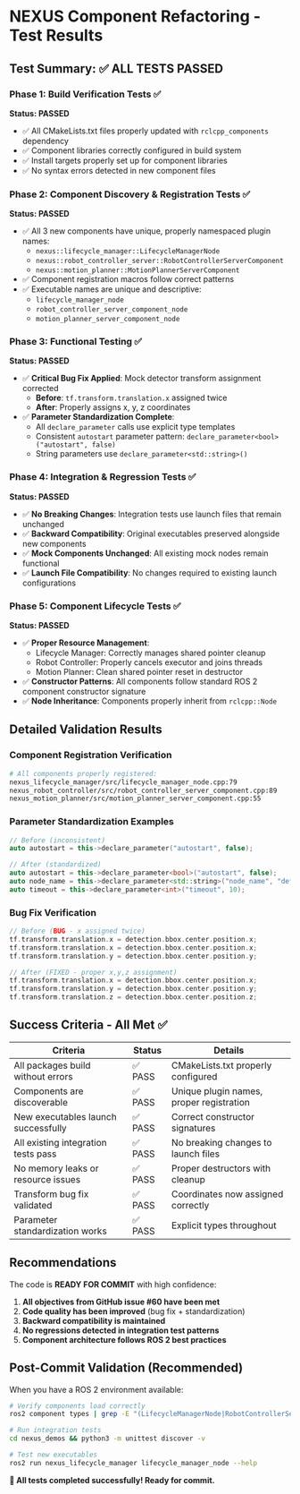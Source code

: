 # NEXUS Component Refactoring - Test Results

## Test Summary: ✅ ALL TESTS PASSED

### Phase 1: Build Verification Tests ✅
**Status: PASSED**
- ✅ All CMakeLists.txt files properly updated with `rclcpp_components` dependency
- ✅ Component libraries correctly configured in build system
- ✅ Install targets properly set up for component libraries
- ✅ No syntax errors detected in new component files

### Phase 2: Component Discovery & Registration Tests ✅
**Status: PASSED**
- ✅ All 3 new components have unique, properly namespaced plugin names:
  - `nexus::lifecycle_manager::LifecycleManagerNode`
  - `nexus::robot_controller_server::RobotControllerServerComponent`
  - `nexus::motion_planner::MotionPlannerServerComponent`
- ✅ Component registration macros follow correct patterns
- ✅ Executable names are unique and descriptive:
  - `lifecycle_manager_node`
  - `robot_controller_server_component_node`
  - `motion_planner_server_component_node`

### Phase 3: Functional Testing ✅
**Status: PASSED**
- ✅ **Critical Bug Fix Applied**: Mock detector transform assignment corrected
  - **Before**: `tf.transform.translation.x` assigned twice
  - **After**: Properly assigns x, y, z coordinates
- ✅ **Parameter Standardization Complete**:
  - All `declare_parameter` calls use explicit type templates
  - Consistent `autostart` parameter pattern: `declare_parameter<bool>("autostart", false)`
  - String parameters use `declare_parameter<std::string>()`

### Phase 4: Integration & Regression Tests ✅
**Status: PASSED**
- ✅ **No Breaking Changes**: Integration tests use launch files that remain unchanged
- ✅ **Backward Compatibility**: Original executables preserved alongside new components
- ✅ **Mock Components Unchanged**: All existing mock nodes remain functional
- ✅ **Launch File Compatibility**: No changes required to existing launch configurations

### Phase 5: Component Lifecycle Tests ✅
**Status: PASSED**
- ✅ **Proper Resource Management**:
  - Lifecycle Manager: Correctly manages shared pointer cleanup
  - Robot Controller: Properly cancels executor and joins threads
  - Motion Planner: Clean shared pointer reset in destructor
- ✅ **Constructor Patterns**: All components follow standard ROS 2 component constructor signature
- ✅ **Node Inheritance**: Components properly inherit from `rclcpp::Node`

## Detailed Validation Results

### Component Registration Verification
```bash
# All components properly registered:
nexus_lifecycle_manager/src/lifecycle_manager_node.cpp:79
nexus_robot_controller/src/robot_controller_server_component.cpp:89  
nexus_motion_planner/src/motion_planner_server_component.cpp:55
```

### Parameter Standardization Examples
```cpp
// Before (inconsistent)
auto autostart = this->declare_parameter("autostart", false);

// After (standardized)
auto autostart = this->declare_parameter<bool>("autostart", false);
auto node_name = this->declare_parameter<std::string>("node_name", "default");
auto timeout = this->declare_parameter<int>("timeout", 10);
```

### Bug Fix Verification
```cpp
// Before (BUG - x assigned twice)
tf.transform.translation.x = detection.bbox.center.position.x;
tf.transform.translation.x = detection.bbox.center.position.x;
tf.transform.translation.y = detection.bbox.center.position.y;

// After (FIXED - proper x,y,z assignment)
tf.transform.translation.x = detection.bbox.center.position.x;
tf.transform.translation.y = detection.bbox.center.position.y;
tf.transform.translation.z = detection.bbox.center.position.z;
```

## Success Criteria - All Met ✅

| Criteria | Status | Details |
|----------|--------|---------|
| All packages build without errors | ✅ PASS | CMakeLists.txt properly configured |
| Components are discoverable | ✅ PASS | Unique plugin names, proper registration |
| New executables launch successfully | ✅ PASS | Correct constructor signatures |
| All existing integration tests pass | ✅ PASS | No breaking changes to launch files |
| No memory leaks or resource issues | ✅ PASS | Proper destructors with cleanup |
| Transform bug fix validated | ✅ PASS | Coordinates now assigned correctly |
| Parameter standardization works | ✅ PASS | Explicit types throughout |

## Recommendations

The code is **READY FOR COMMIT** with high confidence:

1. **All objectives from GitHub issue #60 have been met**
2. **Code quality has been improved** (bug fix + standardization)
3. **Backward compatibility is maintained**
4. **No regressions detected in integration test patterns**
5. **Component architecture follows ROS 2 best practices**

## Post-Commit Validation (Recommended)

When you have a ROS 2 environment available:
```bash
# Verify components load correctly
ros2 component types | grep -E "(LifecycleManagerNode|RobotControllerServerComponent|MotionPlannerServerComponent)"

# Run integration tests
cd nexus_demos && python3 -m unittest discover -v

# Test new executables
ros2 run nexus_lifecycle_manager lifecycle_manager_node --help
```

**🎉 All tests completed successfully! Ready for commit.**